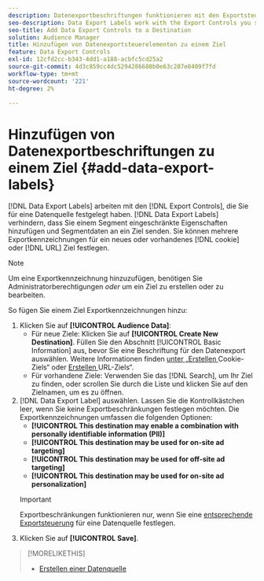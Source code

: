```yaml
---
description: Datenexportbeschriftungen funktionieren mit den Exportsteuerelementen, die Sie für eine Datenquelle festlegen. Datenexportbeschriftungen verhindern, dass Sie einem Segment eingeschränkte Eigenschaften hinzufügen und Segmentdaten an ein Ziel senden. Sie können mehrere Exportkennzeichnungen für ein neues oder vorhandenes Cookie- oder URL-Ziel festlegen.
seo-description: Data Export Labels work with the Export Controls you set on a data source. Data Export Labels prevent you from adding restricted traits to a segment and from sending segment data to a destination. You can set multiple export labels to a new or existing cookie or URL destination.
seo-title: Add Data Export Controls to a Destination
solution: Audience Manager
title: Hinzufügen von Datenexportsteuerelementen zu einem Ziel
feature: Data Export Controls
exl-id: 12cfd2cc-b343-4dd1-a188-acbfc5cd25a2
source-git-commit: 4d3c859cc4dc5294286680b0e63c287e0409f7fd
workflow-type: tm+mt
source-wordcount: '221'
ht-degree: 2%

---
```


# Hinzufügen von Datenexportbeschriftungen zu einem Ziel {#add-data-export-labels}

[!DNL Data Export Labels] arbeiten mit den [!DNL Export Controls], die Sie für eine Datenquelle festgelegt haben. [!DNL Data Export Labels] verhindern, dass Sie einem Segment eingeschränkte Eigenschaften hinzufügen und Segmentdaten an ein Ziel senden. Sie können mehrere Exportkennzeichnungen für ein neues oder vorhandenes [!DNL cookie] oder [!DNL URL] Ziel festlegen.

>[!NOTE]
>
>Um eine Exportkennzeichnung hinzuzufügen, benötigen Sie Administratorberechtigungen *oder* um ein Ziel zu erstellen oder zu bearbeiten.

<!-- t_export_labels.xml -->

So fügen Sie einem Ziel Exportkennzeichnungen hinzu:

1. Klicken Sie auf **[!UICONTROL Audience Data]**:
   * Für neue Ziele: Klicken Sie auf **[!UICONTROL Create New Destination]**. Füllen Sie den Abschnitt [!UICONTROL Basic Information] aus, bevor Sie eine Beschriftung für den Datenexport auswählen. Weitere Informationen finden [ unter „Erstellen ](../../features/destinations/create-cookie-destination.md) Cookie-Ziels“ oder [Erstellen ](../../features/destinations/create-url-destination.md) URL-Ziels“.
   * Für vorhandene Ziele: Verwenden Sie das [!DNL Search], um Ihr Ziel zu finden, oder scrollen Sie durch die Liste und klicken Sie auf den Zielnamen, um es zu öffnen.
1. [!DNL Data Export Label] auswählen. Lassen Sie die Kontrollkästchen leer, wenn Sie keine Exportbeschränkungen festlegen möchten. Die Exportkennzeichnungen umfassen die folgenden Optionen:
   * **[!UICONTROL This destination may enable a combination with personally identifiable information (PII)]**
   * **[!UICONTROL This destination may be used for on-site ad targeting]**
   * **[!UICONTROL This destination may be used for off-site ad targeting]**
   * **[!UICONTROL This destination may be used for on-site ad personalization]**
   >[!IMPORTANT]
   >
   >Exportbeschränkungen funktionieren nur, wenn Sie eine [entsprechende Exportsteuerung](../../features/data-export-controls.md) für eine Datenquelle festlegen.
1. Klicken Sie auf **[!UICONTROL Save]**.

>[!MORELIKETHIS]
>
>* [Erstellen einer Datenquelle](../../features/manage-datasources.md#create-data-source)
